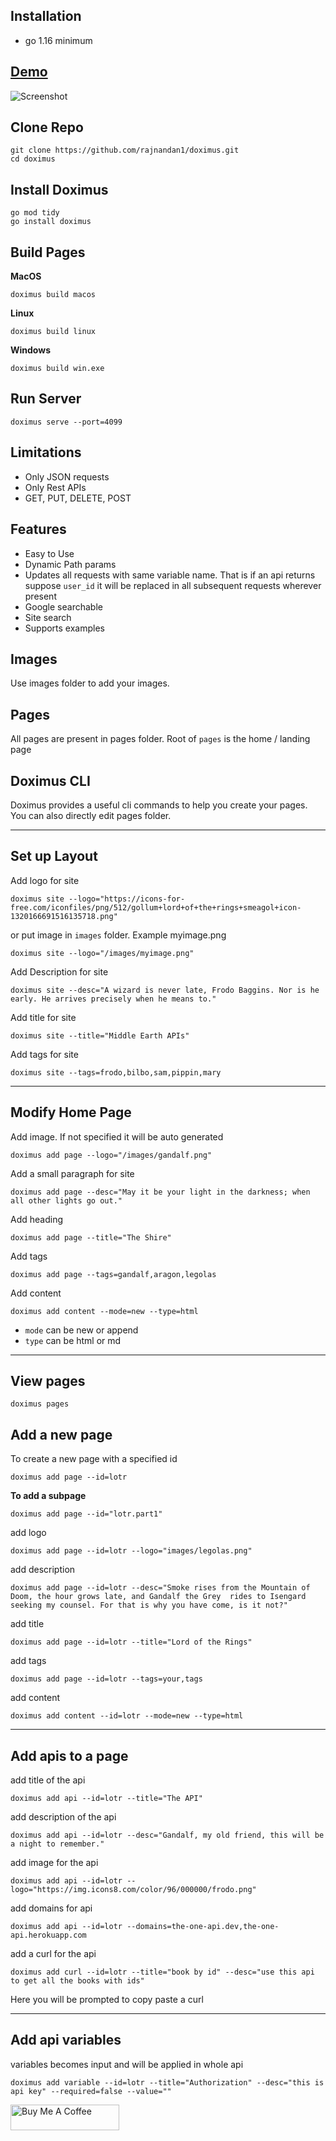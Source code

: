 ## Installation
- go 1.16 minimum

## [Demo](https://doximus.herokuapp.com/ "The best api documentation")
![Screenshot](https://res.cloudinary.com/socialcity/image/upload/c_scale,w_1041/v1638689821/Screenshot_2021-12-05_at_1.05.34_PM_pudxnd.png)
## Clone Repo
```
git clone https://github.com/rajnandan1/doximus.git
cd doximus
```
## Install Doximus
```
go mod tidy
go install doximus
```
## Build Pages
**MacOS**
```
doximus build macos 
```
**Linux**
```
doximus build linux 
```
**Windows**
```
doximus build win.exe
```
## Run Server
```
doximus serve --port=4099
```
## Limitations
- Only JSON requests
- Only Rest APIs
- GET, PUT, DELETE, POST

## Features
- Easy to Use
- Dynamic Path params
- Updates all requests with same variable name. That is if an api returns suppose `user_id` it will be replaced in all subsequent requests wherever present
- Google searchable
- Site search
- Supports examples 

## Images
Use images folder to add your images.
## Pages
All pages are present in pages folder. Root of `pages` is the home / landing page
## Doximus CLI
Doximus provides a useful cli commands to help you create your pages. You can also directly edit pages folder.

---
## Set up Layout
Add logo for site

```
doximus site --logo="https://icons-for-free.com/iconfiles/png/512/gollum+lord+of+the+rings+smeagol+icon-1320166691516135718.png"
```
or put image in `images` folder. Example myimage.png
```
doximus site --logo="/images/myimage.png"
```
Add Description for site
```
doximus site --desc="A wizard is never late, Frodo Baggins. Nor is he early. He arrives precisely when he means to."
```
Add title for site
```
doximus site --title="Middle Earth APIs"
```
Add tags for site
```
doximus site --tags=frodo,bilbo,sam,pippin,mary
```
---
## Modify Home Page
Add image. If not specified it will be auto generated
```
doximus add page --logo="/images/gandalf.png"
```
Add a small paragraph for site
```
doximus add page --desc="May it be your light in the darkness; when all other lights go out."
```
Add heading
```
doximus add page --title="The Shire"
```
Add tags
```
doximus add page --tags=gandalf,aragon,legolas
```
Add content
```
doximus add content --mode=new --type=html
```
- `mode` can be new or append 
- `type` can be html or md

---
## View pages
```
doximus pages
```
## Add a new page
To create a new page with a specified id
```
doximus add page --id=lotr
```
**To add a subpage** 
```
doximus add page --id="lotr.part1"
```
add logo
```
doximus add page --id=lotr --logo="images/legolas.png"
```
add description
```
doximus add page --id=lotr --desc="Smoke rises from the Mountain of Doom, the hour grows late, and Gandalf the Grey  rides to Isengard seeking my counsel. For that is why you have come, is it not?"
```
add title
```
doximus add page --id=lotr --title="Lord of the Rings"
```
add tags
```
doximus add page --id=lotr --tags=your,tags
```
add content
```
doximus add content --id=lotr --mode=new --type=html
```
---
## Add apis to a page
add title of the api
```
doximus add api --id=lotr --title="The API"
```
add description of the api
```
doximus add api --id=lotr --desc="Gandalf, my old friend, this will be a night to remember."
```
add image for the api
```
doximus add api --id=lotr --logo="https://img.icons8.com/color/96/000000/frodo.png"
```
add domains for api
```
doximus add api --id=lotr --domains=the-one-api.dev,the-one-api.herokuapp.com
```
add a curl for the api
```
doximus add curl --id=lotr --title="book by id" --desc="use this api to get all the books with ids"
```
Here you will be prompted to copy paste a curl

---
## Add api variables
variables becomes input and will be applied in whole api
```
doximus add variable --id=lotr --title="Authorization" --desc="this is api key" --required=false --value=""
```


<a href="https://www.buymeacoffee.com/rajnandan1" target="_blank"><img src="https://cdn.buymeacoffee.com/buttons/default-orange.png" alt="Buy Me A Coffee" height="41" width="174"></a>